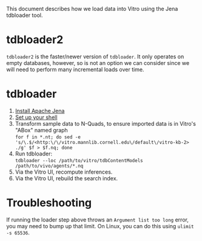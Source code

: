This document describes how we load data into Vitro using the Jena tdbloader tool.

# tdbloader2

`tdbloader2` is the faster/newer version of `tdbloader`. It only operates on empty databases, however, so is not an option we can consider since we will need to perform many incremental loads over time.

# tdbloader

1. [Install Apache Jena](https://jena.apache.org/download/index.cgi)
1. [Set up your shell](https://jena.apache.org/documentation/tdb/commands.html#script-set-up-bash-scripts)
1. Transform sample data to N-Quads, to ensure imported data is in Vitro's "ABox" named graph  
    `for f in *.nt; do sed -e 's/\.$/<http:\/\/vitro.mannlib.cornell.edu\/default\/vitro-kb-2> ./g' $f > $f.nq; done`
1. Run tdbloader:  
    `tdbloader --loc /path/to/vitro/tdbContentModels /path/to/vivo/agents/*.nq`
1. Via the Vitro UI, recompute inferences.
1. Via the Vitro UI, rebuild the search index.

# Troubleshooting

If running the loader step above throws an `Argument list too long` error, you may need to bump up that limit. On Linux, you can do this using `ulimit -s 65536`.
